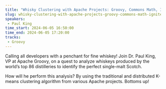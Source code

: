 ```yaml
---
title: "Whisky Clustering with Apache Projects: Groovy, Commons Math, Ignite, Spark, Wayang and Beam"
slug: whisky-clustering-with-apache-projects-groovy-commons-math-ignite-spark-wayang-and-beam
speakers:
 - Paul King
time_start: 2024-06-05 16:50:00
time_end: 2024-06-05 17:20:00
tracks:
 - Groovy
---
```


Calling all developers with a penchant for fine whiskey! Join Dr. Paul King, VP at Apache Groovy, on a quest to analyze whiskeys produced by the world’s top 86 distilleries to identify the perfect single-malt Scotch. 
 
 
 
 How will he perform this analysis? By using the traditional and distributed K-means clustering algorithm from various Apache projects. Bottoms up!
